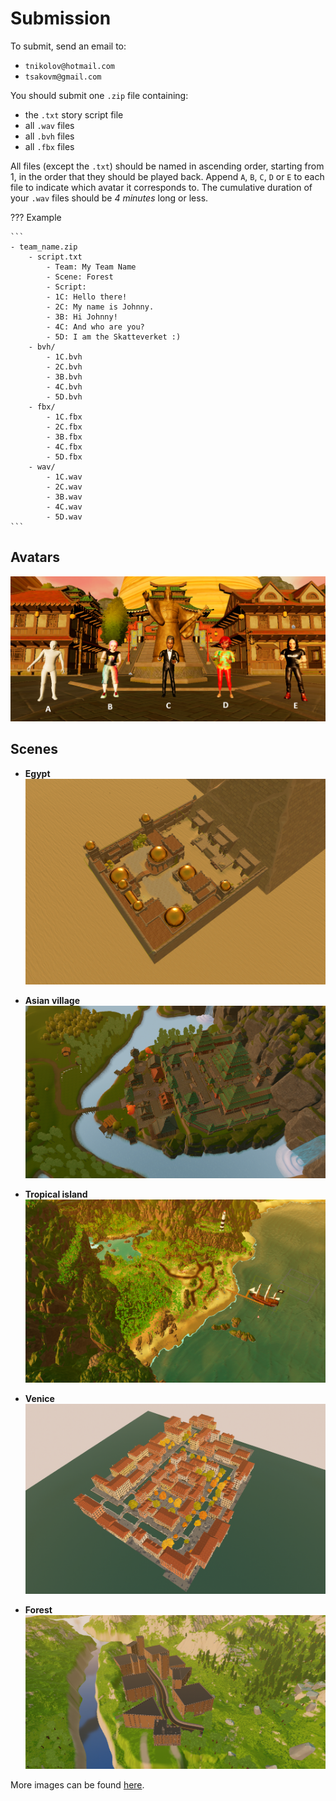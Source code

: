 # Submission
To submit, send an email to:

- `tnikolov@hotmail.com`
- `tsakovm@gmail.com`

You should submit one `.zip` file containing:

- the `.txt` story script file
- all `.wav` files
- all `.bvh` files
- all `.fbx` files

All files (except the `.txt`) should be named in ascending order, starting from 1, in the order that they should be played back. Append `A`, `B`, `C`, `D` or `E` to each file to indicate which avatar it corresponds to. The cumulative duration of your `.wav` files should be *4 minutes* long or less.

??? Example

    ```
    - team_name.zip
        - script.txt
            - Team: My Team Name
            - Scene: Forest
            - Script:
            - 1C: Hello there!
            - 2C: My name is Johnny.
            - 3B: Hi Johnny!
            - 4C: And who are you?
            - 5D: I am the Skatteverket :)
        - bvh/
            - 1C.bvh
            - 2C.bvh
            - 3B.bvh
            - 4C.bvh
            - 5D.bvh
        - fbx/
            - 1C.fbx
            - 2C.fbx
            - 3B.fbx
            - 4C.fbx
            - 5D.fbx
        - wav/
            - 1C.wav
            - 2C.wav
            - 3B.wav
            - 4C.wav
            - 5D.wav
    ```

## Avatars

![](./assets/images/avatars.png)

## Scenes

<div class="grid cards" markdown>

- **Egypt**
  ![](./assets/images/Egypt2.png)

- **Asian village**
  ![](./assets/images/AsianVillage2.png)

- **Tropical island**
  ![](./assets/images/Tropical2.png)

- **Venice**
  ![](./assets/images/Venice2.png)

- **Forest**
  ![](./assets/images/ForestLevel2.png)

</div>

More images can be found [here](https://github.com/TeoNikolov/wasp-ss-assignment/blob/main/docs/assets/images/).
